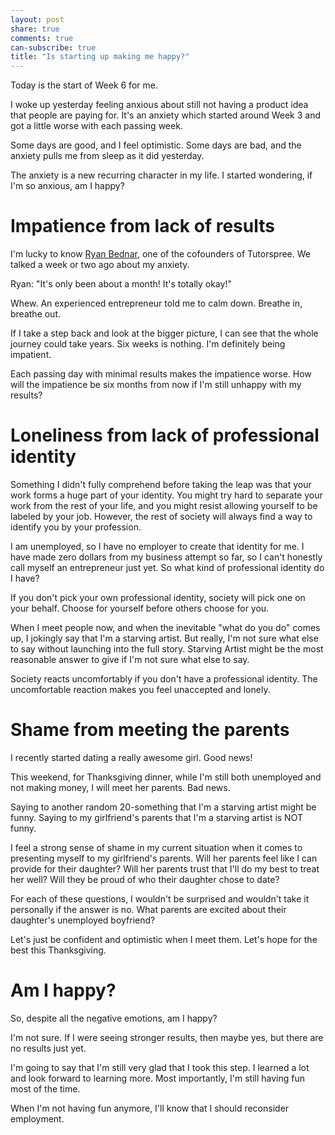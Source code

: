 ```yaml
---
layout: post
share: true
comments: true
can-subscribe: true
title: "Is starting up making me happy?"
---
```


Today is the start of Week 6 for me.

I woke up yesterday feeling anxious about still not having a product idea that people are paying for.  It's an anxiety which started around Week 3 and got a little worse with each passing week.

Some days are good, and I feel optimistic.  Some days are bad, and the anxiety pulls me from sleep as it did yesterday.

The anxiety is a new recurring character in my life.  I started wondering, if I'm so anxious, am I happy?

# Impatience from lack of results

I'm lucky to know <a href="https://twitter.com/ryanbed" target="_blank">Ryan Bednar</a>, one of the cofounders of Tutorspree.  We talked a week or two ago about my anxiety.

Ryan:  "It's only been about a month!  It's totally okay!"

Whew.  An experienced entrepreneur told me to calm down.  Breathe in, breathe out.

If I take a step back and look at the bigger picture, I can see that the whole journey could take years.  Six weeks is nothing.  I'm definitely being impatient.

Each passing day with minimal results makes the impatience worse.  How will the impatience be six months from now if I'm still unhappy with my results?

# Loneliness from lack of professional identity

Something I didn't fully comprehend before taking the leap was that your work forms a huge part of your identity.  You might try hard to separate your work from the rest of your life, and you might resist allowing yourself to be labeled by your job.  However, the rest of society will always find a way to identify you by your profession.

I am unemployed, so I have no employer to create that identity for me.  I have made zero dollars from my business attempt so far, so I can't honestly call myself an entrepreneur just yet.  So what kind of professional identity do I have?

If you don't pick your own professional identity, society will pick one on your behalf.  Choose for yourself before others choose for you.

When I meet people now, and when the inevitable "what do you do" comes up, I jokingly say that I'm a starving artist.  But really, I'm not sure what else to say without launching into the full story.  Starving Artist might be the most reasonable answer to give if I'm not sure what else to say.

Society reacts uncomfortably if you don't have a professional identity.  The uncomfortable reaction makes you feel unaccepted and lonely.

# Shame from meeting the parents

I recently started dating a really awesome girl.  Good news!

This weekend, for Thanksgiving dinner, while I'm still both unemployed and not making money, I will meet her parents.  Bad news.

Saying to another random 20-something that I'm a starving artist might be funny.  Saying to my girlfriend's parents that I'm a starving artist is NOT funny.

I feel a strong sense of shame in my current situation when it comes to presenting myself to my girlfriend's parents.  Will her parents feel like I can provide for their daughter?  Will her parents trust that I'll do my best to treat her well?  Will they be proud of who their daughter chose to date?

For each of these questions, I wouldn't be surprised and wouldn't take it personally if the answer is no.  What parents are excited about their daughter's unemployed boyfriend?

Let's just be confident and optimistic when I meet them.  Let's hope for the best this Thanksgiving.

# Am I happy?

So, despite all the negative emotions, am I happy?

I'm not sure.  If I were seeing stronger results, then maybe yes, but there are no results just yet.

I'm going to say that I'm still very glad that I took this step.  I learned a lot and look forward to learning more.  Most importantly, I'm still having fun most of the time.

When I'm not having fun anymore, I'll know that I should reconsider employment.
